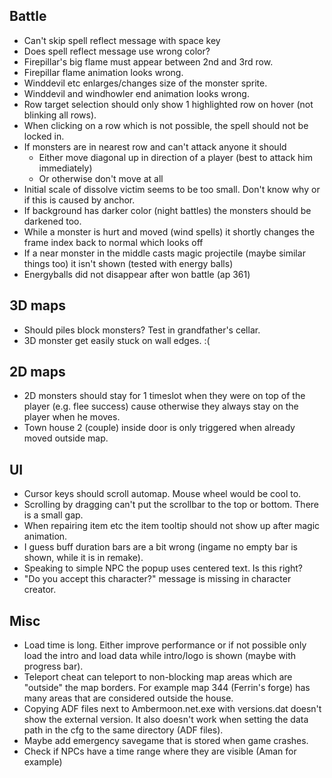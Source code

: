 ## Battle

- Can't skip spell reflect message with space key
- Does spell reflect message use wrong color?
- Firepillar's big flame must appear between 2nd and 3rd row.
- Firepillar flame animation looks wrong.
- Winddevil etc enlarges/changes size of the monster sprite.
- Winddevil and windhowler end animation looks wrong.
- Row target selection should only show 1 highlighted row on hover (not blinking all rows).
- When clicking on a row which is not possible, the spell should not be locked in.
- If monsters are in nearest row and can't attack anyone it should
  - Either move diagonal up in direction of a player (best to attack him immediately)
  - Or otherwise don't move at all
- Initial scale of dissolve victim seems to be too small. Don't know why or if this is caused by anchor.
- If background has darker color (night battles) the monsters should be darkened too.
- While a monster is hurt and moved (wind spells) it shortly changes the frame index back to normal which looks off
- If a near monster in the middle casts magic projectile (maybe similar things too) it isn't shown (tested with energy balls)
- Energyballs did not disappear after won battle (ap 361)


## 3D maps

- Should piles block monsters? Test in grandfather's cellar.
- 3D monster get easily stuck on wall edges. :(


## 2D maps

- 2D monsters should stay for 1 timeslot when they were on top of the player (e.g. flee success) cause
  otherwise they always stay on the player when he moves.
- Town house 2 (couple) inside door is only triggered when already moved outside map.


## UI

- Cursor keys should scroll automap. Mouse wheel would be cool to.
- Scrolling by dragging can't put the scrollbar to the top or bottom. There is a small gap.
- When repairing item etc the item tooltip should not show up after magic animation.
- I guess buff duration bars are a bit wrong (ingame no empty bar is shown, while it is in remake).
- Speaking to simple NPC the popup uses centered text. Is this right?
- "Do you accept this character?" message is missing in character creator.


## Misc

- Load time is long. Either improve performance or if not possible
  only load the intro and load data while intro/logo is shown (maybe with progress bar).
- Teleport cheat can teleport to non-blocking map areas which are "outside" the map borders.
  For example map 344 (Ferrin's forge) has many areas that are considered outside the house.
- Copying ADF files next to Ambermoon.net.exe with versions.dat doesn't show the external version.
  It also doesn't work when setting the data path in the cfg to the same directory (ADF files).
- Maybe add emergency savegame that is stored when game crashes.
- Check if NPCs have a time range where they are visible (Aman for example)